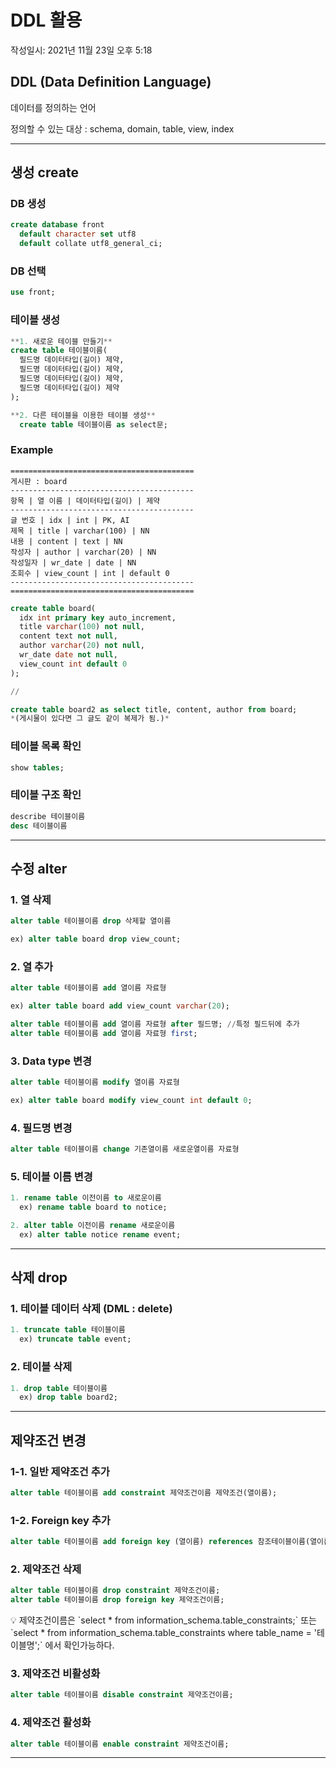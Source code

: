 # DDL 활용
작성일시: 2021년 11월 23일 오후 5:18

## DDL (Data Definition Language)

데이터를 정의하는 언어

정의할 수 있는 대상 : schema, domain, table, view, index

---

## 생성 create

### DB 생성

```sql
create database front
  default character set utf8
  default collate utf8_general_ci;
```

### DB 선택

```sql
use front;
```

### 테이블 생성

```sql
**1. 새로운 테이블 만들기**
create table 테이블이름(
  필드명 데이터타입(길이) 제약,
  필드명 데이터타입(길이) 제약,
  필드명 데이터타입(길이) 제약,
  필드명 데이터타입(길이) 제약
);
```

```sql
**2. 다른 테이블을 이용한 테이블 생성**
  create table 테이블이름 as select문;
```

### Example

```
=========================================
게시판 : board
-----------------------------------------
항목 | 열 이름 | 데이터타입(길이) | 제약
-----------------------------------------
글 번호 | idx | int | PK, AI
제목 | title | varchar(100) | NN
내용 | content | text | NN
작성자 | author | varchar(20) | NN
작성일자 | wr_date | date | NN
조회수 | view_count | int | default 0
-----------------------------------------
=========================================
```

```sql
create table board(
  idx int primary key auto_increment,
  title varchar(100) not null,
  content text not null,
  author varchar(20) not null,
  wr_date date not null,
  view_count int default 0
);

//

create table board2 as select title, content, author from board;
*(게시물이 있다면 그 글도 같이 복제가 됨.)*
```

### 테이블 목록 확인

```sql
show tables;
```

### 테이블 구조 확인

```sql
describe 테이블이름
desc 테이블이름
```

---

## 수정 alter

### 1. 열 삭제

```sql
alter table 테이블이름 drop 삭제할 열이름

ex) alter table board drop view_count;
```

### 2. 열 추가

```sql
alter table 테이블이름 add 열이름 자료형

ex) alter table board add view_count varchar(20);

alter table 테이블이름 add 열이름 자료형 after 필드명; //특정 필드뒤에 추가
alter table 테이블이름 add 열이름 자료형 first;
```

### 3. Data type 변경

```sql
alter table 테이블이름 modify 열이름 자료형

ex) alter table board modify view_count int default 0;
```

### 4. 필드명 변경

```sql
alter table 테이블이름 change 기존열이름 새로운열이름 자료형
```

### 5. 테이블 이름 변경

```sql
1. rename table 이전이름 to 새로운이름
  ex) rename table board to notice;

2. alter table 이전이름 rename 새로운이름
  ex) alter table notice rename event;
```

---

## 삭제 drop

### 1. 테이블 데이터 삭제 (DML : delete)

```sql
1. truncate table 테이블이름
  ex) truncate table event;
```

### 2. 테이블 삭제

```sql
1. drop table 테이블이름
  ex) drop table board2;
```

---

## 제약조건 변경

### 1-1. 일반 제약조건 추가

```sql
alter table 테이블이름 add constraint 제약조건이름 제약조건(열이름);
```

### 1-2. Foreign key 추가

```sql
alter table 테이블이름 add foreign key (열이름) references 참조테이블이름(열이름);;
```

### 2. 제약조건 삭제

```sql
alter table 테이블이름 drop constraint 제약조건이름;
alter table 테이블이름 drop foreign key 제약조건이름;
```

<aside>
💡 제약조건이름은
`select * from information_schema.table_constraints;`  또는
`select * from information_schema.table_constraints where table_name = '테이블명';` 에서 확인가능하다.

</aside>

### 3. 제약조건 비활성화

```sql
alter table 테이블이름 disable constraint 제약조건이름;
```

### 4. 제약조건 활성화

```sql
alter table 테이블이름 enable constraint 제약조건이름;
```

---